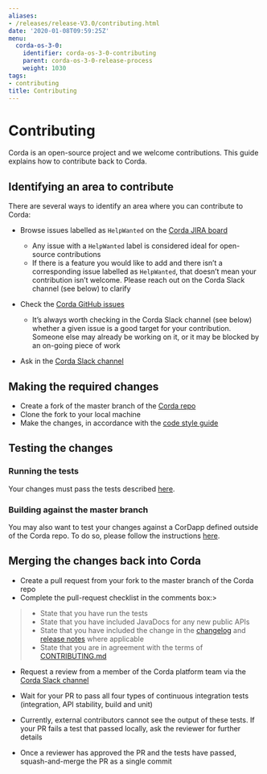 ```yaml
---
aliases:
- /releases/release-V3.0/contributing.html
date: '2020-01-08T09:59:25Z'
menu:
  corda-os-3-0:
    identifier: corda-os-3-0-contributing
    parent: corda-os-3-0-release-process
    weight: 1030
tags:
- contributing
title: Contributing
---
```



# Contributing

Corda is an open-source project and we welcome contributions. This guide explains how to contribute back to Corda.



## Identifying an area to contribute

There are several ways to identify an area where you can contribute to Corda:


* Browse issues labelled as `HelpWanted` on the
[Corda JIRA board](https://r3-cev.atlassian.net/issues/?jql=labels%20%3D%20HelpWanted)
    * Any issue with a `HelpWanted` label is considered ideal for open-source contributions
    * If there is a feature you would like to add and there isn’t a corresponding issue labelled as `HelpWanted`, that
doesn’t mean your contribution isn’t welcome. Please reach out on the Corda Slack channel (see below) to clarify


* Check the [Corda GitHub issues](https://github.com/corda/corda/issues)
    * It’s always worth checking in the Corda Slack channel (see below) whether a given issue is a good target for your
contribution. Someone else may already be working on it, or it may be blocked by an on-going piece of work


* Ask in the [Corda Slack channel](http://slack.corda.net/)


## Making the required changes


* Create a fork of the master branch of the [Corda repo](https://github.com/corda/corda)
* Clone the fork to your local machine
* Make the changes, in accordance with the [code style guide](codestyle.md)


## Testing the changes


### Running the tests

Your changes must pass the tests described [here](testing.md).


### Building against the master branch

You may also want to test your changes against a CorDapp defined outside of the Corda repo. To do so, please follow the
instructions [here](building-against-master.md).


## Merging the changes back into Corda


* Create a pull request from your fork to the master branch of the Corda repo
* Complete the pull-request checklist in the comments box:> 
> 
> * State that you have run the tests
> * State that you have included JavaDocs for any new public APIs
> * State that you have included the change in the [changelog](changelog.md) and
> [release notes](release-notes.md) where applicable
> * State that you are in agreement with the terms of
> [CONTRIBUTING.md](https://github.com/corda/corda/blob/master/CONTRIBUTING.md)



* Request a review from a member of the Corda platform team via the [Corda Slack channel](http://slack.corda.net/)
* Wait for your PR to pass all four types of continuous integration tests (integration, API stability, build and unit)
* Currently, external contributors cannot see the output of these tests. If your PR fails a test that passed
locally, ask the reviewer for further details


* Once a reviewer has approved the PR and the tests have passed, squash-and-merge the PR as a single commit


